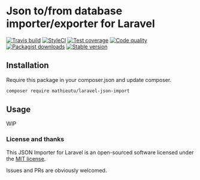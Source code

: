 # Json to/from database importer/exporter  for Laravel

[![Travis build](https://img.shields.io/travis/mathieutu/laravel-json-import/master.svg?style=flat-square&label=Build)](https://travis-ci.org/mathieutu/laravel-json-import?branch=master) 
[![StyleCI](https://styleci.io/repos/77931503/shield?branch=master)](https://styleci.io/repos/77931503) 
[![Test coverage](https://img.shields.io/scrutinizer/coverage/g/mathieutu/laravel-json-import.svg?style=flat-square&label=Coverage)](https://scrutinizer-ci.com/g/mathieutu/laravel-json-import/?branch=master) 
[![Code quality](https://img.shields.io/scrutinizer/g/mathieutu/laravel-json-import.svg?style=flat-square&label=Quality)](https://scrutinizer-ci.com/g/mathieutu/laravel-json-import/?branch=master) 
[![Packagist downloads](https://img.shields.io/packagist/dt/mathieutu/laravel-json-import.svg?style=flat-square&label=Downloads)](https://packagist.org/packages/mathieutu/laravel-json-import)
[![Stable version](https://img.shields.io/packagist/v/mathieutu/laravel-json-import.svg?style=flat-square&label=Packagist)](https://packagist.org/packages/mathieutu/laravel-json-import)

## Installation

Require this package in your composer.json and update composer.
```bash
composer require mathieutu/laravel-json-import
```
 
## Usage
WIP

### License and thanks

This JSON Importer for Laravel is an open-sourced software licensed under the [MIT license](http://opensource.org/licenses/MIT).

Issues and PRs are obviously welcomed.
